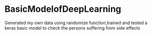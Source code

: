 # BasicModelofDeepLearning
Generated my own data using randomize function,trained and tested a keras basic model to check the persons suffering from side effects
